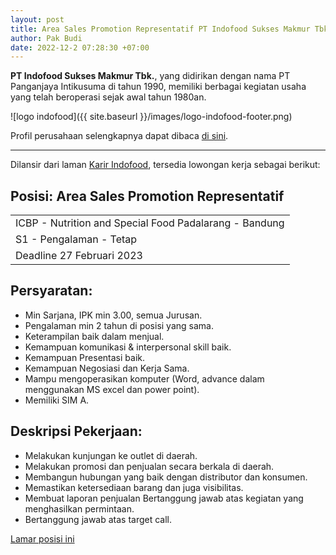 ```yaml
---
layout: post
title: Area Sales Promotion Representatif PT Indofood Sukses Makmur Tbk
author: Pak Budi
date: 2022-12-2 07:28:30 +07:00
---
```


**PT Indofood Sukses Makmur Tbk.**, yang didirikan dengan nama PT Panganjaya Intikusuma di tahun 1990, memiliki berbagai kegiatan usaha yang telah beroperasi sejak awal tahun 1980an.

![logo indofood]({{ site.baseurl }}/images/logo-indofood-footer.png)

Profil perusahaan selengkapnya dapat dibaca [di sini](https://www.indofood.com/company/history).

---

Dilansir dari laman [Karir Indofood](https://career.indofood.com/vacancy_detail.aspx?id=8922), tersedia lowongan kerja sebagai berikut:

## Posisi: Area Sales Promotion Representatif ##

|   |
| --- |
| ICBP - Nutrition and Special Food Padalarang - Bandung |
| S1 - Pengalaman - Tetap |
| Deadline 27 Februari 2023 |

## Persyaratan:

- Min Sarjana, IPK min 3.00, semua Jurusan.
- Pengalaman min 2 tahun di posisi yang sama.
- Keterampilan baik dalam menjual.
- Kemampuan komunikasi & interpersonal skill baik.
- Kemampuan Presentasi baik.
- Kemampuan Negosiasi dan Kerja Sama.
- Mampu mengoperasikan komputer (Word, advance dalam menggunakan MS excel dan power point).
- Memiliki SIM A.


## Deskripsi Pekerjaan:

- Melakukan kunjungan ke outlet di daerah.
- Melakukan promosi dan penjualan secara berkala di daerah.
- Membangun hubungan yang baik dengan distributor dan konsumen.
- Memastikan ketersediaan barang dan juga visibilitas.
- Membuat laporan penjualan Bertanggung jawab atas kegiatan yang menghasilkan permintaan.
- Bertanggung jawab atas target call.


<div class="apply"><a href="https://career.indofood.com/vacancy_detail.aspx?id=8922">Lamar posisi ini</a></div>
